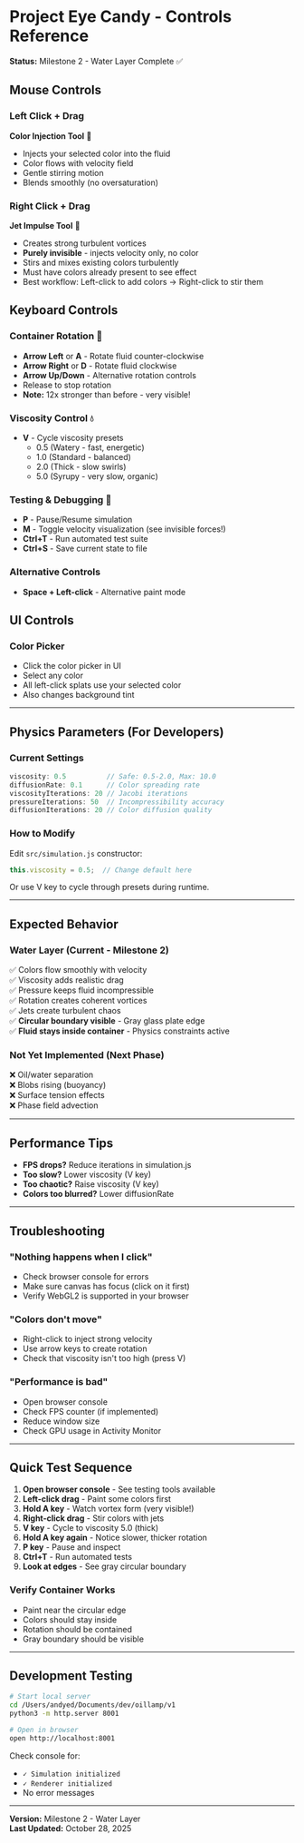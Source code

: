 # Project Eye Candy - Controls Reference

**Status:** Milestone 2 - Water Layer Complete ✅

## Mouse Controls

### Left Click + Drag
**Color Injection Tool** 🎨
- Injects your selected color into the fluid
- Color flows with velocity field
- Gentle stirring motion
- Blends smoothly (no oversaturation)

### Right Click + Drag  
**Jet Impulse Tool** 🌊
- Creates strong turbulent vortices
- **Purely invisible** - injects velocity only, no color
- Stirs and mixes existing colors turbulently
- Must have colors already present to see effect
- Best workflow: Left-click to add colors → Right-click to stir them

## Keyboard Controls

### Container Rotation 🔄
- **Arrow Left** or **A** - Rotate fluid counter-clockwise
- **Arrow Right** or **D** - Rotate fluid clockwise
- **Arrow Up/Down** - Alternative rotation controls
- Release to stop rotation
- **Note:** 12x stronger than before - very visible!

### Viscosity Control 💧
- **V** - Cycle viscosity presets
  - 0.5 (Watery - fast, energetic)
  - 1.0 (Standard - balanced)
  - 2.0 (Thick - slow swirls)
  - 5.0 (Syrupy - very slow, organic)

### Testing & Debugging 🧪
- **P** - Pause/Resume simulation
- **M** - Toggle velocity visualization (see invisible forces!)
- **Ctrl+T** - Run automated test suite
- **Ctrl+S** - Save current state to file

### Alternative Controls
- **Space + Left-click** - Alternative paint mode

## UI Controls

### Color Picker
- Click the color picker in UI
- Select any color
- All left-click splats use your selected color
- Also changes background tint

---

## Physics Parameters (For Developers)

### Current Settings
```javascript
viscosity: 0.5          // Safe: 0.5-2.0, Max: 10.0
diffusionRate: 0.1      // Color spreading rate
viscosityIterations: 20 // Jacobi iterations
pressureIterations: 50  // Incompressibility accuracy
diffusionIterations: 20 // Color diffusion quality
```

### How to Modify
Edit `src/simulation.js` constructor:
```javascript
this.viscosity = 0.5;  // Change default here
```

Or use V key to cycle through presets during runtime.

---

## Expected Behavior

### Water Layer (Current - Milestone 2)
✅ Colors flow smoothly with velocity  
✅ Viscosity adds realistic drag  
✅ Pressure keeps fluid incompressible  
✅ Rotation creates coherent vortices  
✅ Jets create turbulent chaos  
✅ **Circular boundary visible** - Gray glass plate edge  
✅ **Fluid stays inside container** - Physics constraints active  

### Not Yet Implemented (Next Phase)
❌ Oil/water separation  
❌ Blobs rising (buoyancy)  
❌ Surface tension effects  
❌ Phase field advection  

---

## Performance Tips

- **FPS drops?** Reduce iterations in simulation.js
- **Too slow?** Lower viscosity (V key)
- **Too chaotic?** Raise viscosity (V key)
- **Colors too blurred?** Lower diffusionRate

---

## Troubleshooting

### "Nothing happens when I click"
- Check browser console for errors
- Make sure canvas has focus (click on it first)
- Verify WebGL2 is supported in your browser

### "Colors don't move"
- Right-click to inject strong velocity
- Use arrow keys to create rotation
- Check that viscosity isn't too high (press V)

### "Performance is bad"
- Open browser console
- Check FPS counter (if implemented)
- Reduce window size
- Check GPU usage in Activity Monitor

---

## Quick Test Sequence

1. **Open browser console** - See testing tools available
2. **Left-click drag** - Paint some colors first
3. **Hold A key** - Watch vortex form (very visible!)
4. **Right-click drag** - Stir colors with jets
5. **V key** - Cycle to viscosity 5.0 (thick)
6. **Hold A key again** - Notice slower, thicker rotation
7. **P key** - Pause and inspect
8. **Ctrl+T** - Run automated tests
9. **Look at edges** - See gray circular boundary

### Verify Container Works
- Paint near the circular edge
- Colors should stay inside
- Rotation should be contained
- Gray boundary should be visible

---

## Development Testing

```bash
# Start local server
cd /Users/andyed/Documents/dev/oillamp/v1
python3 -m http.server 8001

# Open in browser
open http://localhost:8001
```

Check console for:
- `✓ Simulation initialized`
- `✓ Renderer initialized`
- No error messages

---

**Version:** Milestone 2 - Water Layer  
**Last Updated:** October 28, 2025
